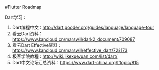 #Flutter Roadmap

Dart学习：
1. Dart编程中文：http://dart.goodev.org/guides/language/language-tour
2. 看云Dart资料：https://www.kancloud.cn/marswill/dark2_document/709087
3. 看云Dart Effective资料：https://www.kancloud.cn/marswill/effective_dart/728173
4. 极客学院教程：http://wiki.jikexueyuan.com/list/dart/
5. Dart中文论坛汇总资料：https://www.dart-china.org/t/topic/815
